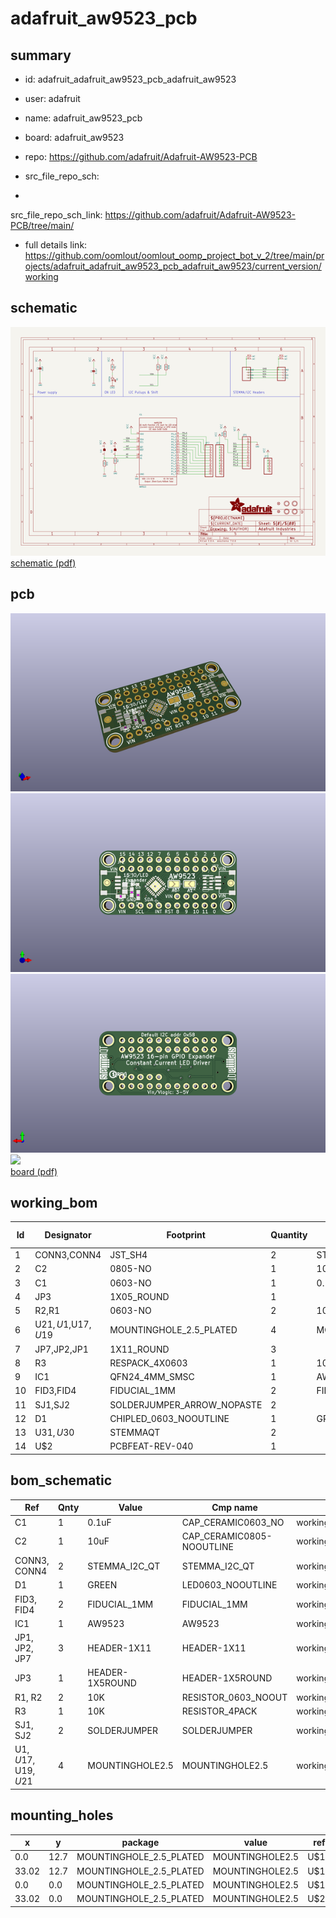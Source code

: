 # adafruit_aw9523_pcb
 
## summary 
* id: adafruit_adafruit_aw9523_pcb_adafruit_aw9523
* user: adafruit
* name: adafruit_aw9523_pcb
* board: adafruit_aw9523
* repo: https://github.com/adafruit/Adafruit-AW9523-PCB



* src_file_repo_sch: 
*
 src_file_repo_sch_link: https://github.com/adafruit/Adafruit-AW9523-PCB/tree/main/
* full details link: https://github.com/oomlout/oomlout_oomp_project_bot_v_2/tree/main/projects/adafruit_adafruit_aw9523_pcb_adafruit_aw9523/current_version/working  

## schematic  
![](working_schematic_600.png)  
[schematic (pdf)](working_schematic.pdf)  

## pcb  
![](working_3d_600.png) 
![](working_3d_front_600.png)  
![](working_3d_back_600.png)  
![](working_600.png)  
[board (pdf)](working.pdf)  

## working_bom
| Id | Designator | Footprint | Quantity | Designation | Supplier and ref |  | None | 
| --- | --- | --- | --- | --- | --- | --- | --- | 
| 1 | CONN3,CONN4 | JST_SH4 | 2 | STEMMA_I2C_QT |  |  | [''] | 
| 2 | C2 | 0805-NO | 1 | 10uF |  |  | [''] | 
| 3 | C1 | 0603-NO | 1 | 0.1uF |  |  | [''] | 
| 4 | JP3 | 1X05_ROUND | 1 |  |  |  | [''] | 
| 5 | R2,R1 | 0603-NO | 2 | 10K |  |  | [''] | 
| 6 | U$21,U$1,U$17,U$19 | MOUNTINGHOLE_2.5_PLATED | 4 | MOUNTINGHOLE2.5 |  |  | [''] | 
| 7 | JP7,JP2,JP1 | 1X11_ROUND | 3 |  |  |  | [''] | 
| 8 | R3 | RESPACK_4X0603 | 1 | 10K |  |  | [''] | 
| 9 | IC1 | QFN24_4MM_SMSC | 1 | AW9523 |  |  | [''] | 
| 10 | FID3,FID4 | FIDUCIAL_1MM | 2 | FIDUCIAL_1MM |  |  | [''] | 
| 11 | SJ1,SJ2 | SOLDERJUMPER_ARROW_NOPASTE | 2 |  |  |  | [''] | 
| 12 | D1 | CHIPLED_0603_NOOUTLINE | 1 | GREEN |  |  | [''] | 
| 13 | U$31,U$30 | STEMMAQT | 2 |  |  |  | [''] | 
| 14 | U$2 | PCBFEAT-REV-040 | 1 |  |  |  | [''] | 


## bom_schematic
| Ref | Qnty | Value | Cmp name | Footprint | Description | Vendor | DNP | 
| --- | --- | --- | --- | --- | --- | --- | --- | 
| C1 | 1 | 0.1uF | CAP_CERAMIC0603_NO | working:0603-NO |  |  |  | 
| C2 | 1 | 10uF | CAP_CERAMIC0805-NOOUTLINE | working:0805-NO |  |  |  | 
| CONN3, CONN4 | 2 | STEMMA_I2C_QT | STEMMA_I2C_QT | working:JST_SH4 |  |  |  | 
| D1 | 1 | GREEN | LED0603_NOOUTLINE | working:CHIPLED_0603_NOOUTLINE |  |  |  | 
| FID3, FID4 | 2 | FIDUCIAL_1MM | FIDUCIAL_1MM | working:FIDUCIAL_1MM |  |  |  | 
| IC1 | 1 | AW9523 | AW9523 | working:QFN24_4MM_SMSC |  |  |  | 
| JP1, JP2, JP7 | 3 | HEADER-1X11 | HEADER-1X11 | working:1X11_ROUND |  |  |  | 
| JP3 | 1 | HEADER-1X5ROUND | HEADER-1X5ROUND | working:1X05_ROUND |  |  |  | 
| R1, R2 | 2 | 10K | RESISTOR_0603_NOOUT | working:0603-NO |  |  |  | 
| R3 | 1 | 10K | RESISTOR_4PACK | working:RESPACK_4X0603 |  |  |  | 
| SJ1, SJ2 | 2 | SOLDERJUMPER | SOLDERJUMPER | working:SOLDERJUMPER_ARROW_NOPASTE |  |  |  | 
| U$1, U$17, U$19, U$21 | 4 | MOUNTINGHOLE2.5 | MOUNTINGHOLE2.5 | working:MOUNTINGHOLE_2.5_PLATED |  |  |  | 


## mounting_holes
| x | y | package | value | ref | size | 
| --- | --- | --- | --- | --- | --- | 
| 0.0 | 12.7 | MOUNTINGHOLE_2.5_PLATED | MOUNTINGHOLE2.5 | U$1 | m3 | 
| 33.02 | 12.7 | MOUNTINGHOLE_2.5_PLATED | MOUNTINGHOLE2.5 | U$17 | m3 | 
| 0.0 | 0.0 | MOUNTINGHOLE_2.5_PLATED | MOUNTINGHOLE2.5 | U$19 | m3 | 
| 33.02 | 0.0 | MOUNTINGHOLE_2.5_PLATED | MOUNTINGHOLE2.5 | U$21 | m3 | 


